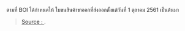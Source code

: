 
ตามที่ BOI ได้กำหนดให้ ใบขนสินค้าขาออกที่ส่งออกตั้งแต่วันที่ 1 ตุลาคม 2561 เป็นต้นมา

> [Source : ](https://).
<!--stackedit_data:
eyJoaXN0b3J5IjpbLTE5Mzc2MjQyNjIsLTE1OTkzNzE3NzFdfQ
==
-->